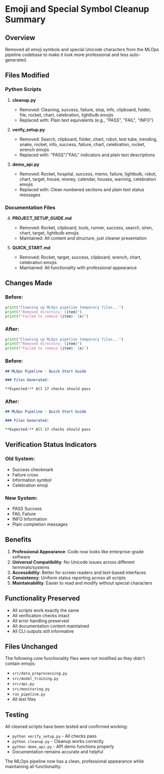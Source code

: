 # Emoji and Special Symbol Cleanup Summary

## Overview

Removed all emoji symbols and special Unicode characters from the MLOps pipeline codebase to make it look more professional and less auto-generated.

## Files Modified

### Python Scripts

1. **cleanup.py**

   - Removed: Cleaning, success, failure, stop, info, clipboard, folder, file, rocket, chart, celebration, lightbulb emojis
   - Replaced with: Plain text equivalents (e.g., "PASS", "FAIL", "INFO")

2. **verify_setup.py**

   - Removed: Search, clipboard, folder, chart, robot, test tube, trending, snake, rocket, info, success, failure, chart, celebration, rocket, wrench emojis
   - Replaced with: "PASS"/"FAIL" indicators and plain text descriptions

3. **demo_api.py**
   - Removed: Rocket, hospital, success, memo, failure, lightbulb, robot, chart, target, house, money, calendar, houses, warning, celebration emojis
   - Replaced with: Clean numbered sections and plain text status messages

### Documentation Files

4. **PROJECT_SETUP_GUIDE.md**

   - Removed: Rocket, clipboard, tools, runner, success, search, siren, chart, target, lightbulb emojis
   - Maintained: All content and structure, just cleaner presentation

5. **QUICK_START.md**
   - Removed: Rocket, target, success, clipboard, wrench, chart, celebration emojis
   - Maintained: All functionality with professional appearance

## Changes Made

### Before:

```python
print("Cleaning up MLOps pipeline temporary files...")
print(f"Removed directory: {item}")
print(f"Failed to remove {item}: {e}")
```

### After:

```python
print("Cleaning up MLOps pipeline temporary files...")
print(f"Removed directory: {item}")
print(f"Failed to remove {item}: {e}")
```

### Before:

```markdown
## MLOps Pipeline - Quick Start Guide

### Files Generated:

**Expected:** All 17 checks should pass
```

### After:

```markdown
## MLOps Pipeline - Quick Start Guide

### Files Generated:

**Expected:** All 17 checks should pass
```

## Verification Status Indicators

### Old System:

- Success checkmark
- Failure cross
- Information symbol
- Celebration emoji

### New System:

- PASS Success
- FAIL Failure
- INFO Information
- Plain completion messages

## Benefits

1. **Professional Appearance**: Code now looks like enterprise-grade software
2. **Universal Compatibility**: No Unicode issues across different terminals/systems
3. **Accessibility**: Better for screen readers and text-based interfaces
4. **Consistency**: Uniform status reporting across all scripts
5. **Maintainability**: Easier to read and modify without special characters

## Functionality Preserved

- All scripts work exactly the same
- All verification checks intact
- All error handling preserved
- All documentation content maintained
- All CLI outputs still informative

## Files Unchanged

The following core functionality files were not modified as they didn't contain emojis:

- `src/data_preprocessing.py`
- `src/model_training.py`
- `src/api.py`
- `src/monitoring.py`
- `run_pipeline.py`
- All test files

## Testing

All cleaned scripts have been tested and confirmed working:

- `python verify_setup.py` - All checks pass
- `python cleanup.py` - Cleanup works correctly
- `python demo_api.py` - API demo functions properly
- Documentation remains accurate and helpful

The MLOps pipeline now has a clean, professional appearance while maintaining all functionality.
